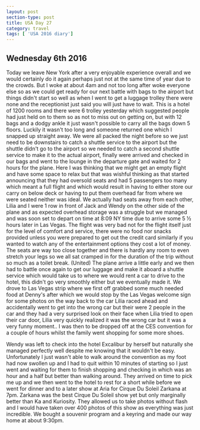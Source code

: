 ```yaml
---
layout: post
section-type: post
title: USA Day 27
category: travel
tags: [ 'USA 2016 diary']
---
```

## Wednesday 6th 2016  

Today we leave New York after a very enjoyable experience overall and we would certainly do it again perhaps just not at the same time of year due to the crowds. But I woke at about 4am and not too long after woke everyone else so as we could get ready for our next battle with bags to the airport but things didn't start so well as when I went to get a luggage trolley there were none and the receptionist just said you will just have to wait. This is a hotel of 1200 rooms and there were 6 trolley yesterday which suggested people had just held on to them so as not to miss out on getting on, but with 12 bags and a dodgy ankle it just wasn't possible to carry all the bags down 5 floors. Luckily it wasn't too long and someone returned one which I snapped up straight away.
We were all packed the night before so we just need to be downstairs to catch a shuttle service to the airport but the shuttle didn't go to the airport so we needed to catch a second shuttle service to make it to the actual airport, finally were arrived and checked in our bags and went to the lounge in the departure gate and waited for 2 hours for the plane. Here I was thinking that we might get an empty flight and have some space to relax but that was wishful thinking as that started announcing that they had oversold seats and had 5 passengers too many which meant a full flight and which would result in having to either store our carry on below deck or having to put them overhead far from where we were seated neither was ideal. We actually had seats away from each other, Lilia and I were 1 row in front of Jack and Wendy on the other side of the plane and as expected overhead storage was a struggle but we managed and was soon set to depart on time at 8:09 NY time due to arrive some 5 ½ hours later in Las Vegas. The flight was very bad not for the flight itself just for the level of comfort and service, there were no food nor snacks provided unless you were prepared to get out the credit card similarly if you wanted to watch any of the entertainment options they cost a lot of money. The seats are way too close together and there is hardly any room to even stretch your legs so we all sat cramped in for the duration of the trip without so much as a toilet break. (United) The plane arrive a little early and we then had to battle once again to get our luggage and make it aboard a shuttle service which would take us to where we would rent a car to drive to the hotel, this didn't go very smoothly either but we eventually made it.
We drove to Las Vegas strip where we first off grabbed some much needed food at Denny's after which we would stop by the Las Vegas welcome sign for some photos on the way back to the car Lilia raced ahead and accidentally went to get into the wrong car but their were 2 people in the car and they had a very surprised look on their face when Lilia tried to open their car door, Lilia very quickly realized it was the wrong car but it was a very funny moment.. I was then to be dropped off at the CES convention for a couple of hours whilst the family went shopping for some more shoes.

Wendy was left to check into the hotel Excalibur by herself but naturally she managed perfectly well despite me knowing that it wouldn't be easy. Unfortunately I just wasn't able to walk around the convention as my foot had now swollen up and I had to quit within 10 minutes of starting so I just went and waiting for them to finish shopping and checking in which was an hour and a half but better than walking around. They arrived on time to pick me up and we then went to the hotel to rest for a short while before we went for dinner and to a later show at Aria for Cirque Du Soleil Zarkana at 7pm. Zarkana was the best Cirque Du Soleil show yet but only marginally better than Ka and Kuriosity. They allowed us to take photos without flash and I would have taken over 400 photos of this show as everything was just incredible. We bought a souvenir program and a keyring and made our way home at about 9:30pm.
